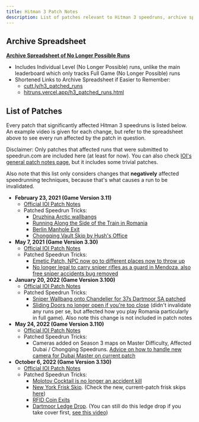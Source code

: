 ```yaml
---
title: Hitman 3 Patch Notes
description: List of patches relevant to Hitman 3 speedruns, archive spreadsheet of no longer possible runs
---
```


## Archive Spreadsheet

**[Archive Spreadsheet of No Longer Possible Runs](https://docs.google.com/spreadsheets/d/1HMmk0EIT1rtz4-no6h-ODByo_Sh6ndSp9wYwqGGwxkY/edit#gid=1673329186)**

- Includes Individual Level (No Longer Possible) runs, unlike the main leaderboard which only tracks Full Game (No Longer Possible) runs
- Shortened Links to Archive Spreadsheet if Easier to Remember:
  - [cutt.ly/h3_patched_runs](https://cutt.ly/h3_patched_runs)
  - [hitruns.vercel.app/h3_patched_runs.html](https://hitruns.vercel.app/h3_patched_runs.html)

## List of Patches

Every patch that significantly affected Hitman 3 speedruns is listed below. An example video is given for each change, but refer to the spreadsheet above to see every run affected by the patch in question.

Disclaimer: Only patches that affected runs that were submitted to speedrun.com are included here (at least for now). You can also check [IOI's general patch notes page](https://www.ioi.dk/patch-notes-hitman3/), but it includes some trivial patches.

Also note that this list only considers changes that **negatively** affected speedrunning techniques, because that's what causes a run to be invalidated.

- **February 23, 2021 (Game Version 3.11)**
  - [Official IOI Patch Notes](https://www.ioi.dk/hitman-3-february-patch-3-11/)
  - Patched Speedrun Tricks:
    - [Druzhina Arctic wallbangs](https://www.youtube.com/watch?v=bo_vPd7cN80)
    - [Running Along the Side of the Train in Romania](https://youtu.be/hGr-ekdRMxA?t=26)
    - [Berlin Manhole Exit](https://youtu.be/yA83Ip4-jHg?t=213)
    - [Chongqing Vault Skip by Hush's Office](https://youtu.be/T-swLeD-vtY?t=60)
- **May 7, 2021 (Game Version 3.30)**
  - [Official IOI Patch Notes](https://www.ioi.dk/hitman-3-may-patch-3-30/)
  - Patched Speedrun Tricks:
    - [Emetic Patch, NPC now go to different places now to throw up](https://www.youtube.com/watch?v=zk4kBSXJf8c)
    - [No longer legal to carry sniper rifles as a guard in Mendoza, also free sniper accidents bug removed](https://www.youtube.com/watch?v=Y0NZZN0VkFQ)
- **January 20, 2022 (Game Version 3.100)**
  - [Official IOI Patch Notes](https://www.ioi.dk/hitman-3-year-2-patch-notes/)
  - Patched Speedrun Tricks:
    - [Sniper Wallbang onto Chandelier for 37s Dartmoor SA patched](https://www.youtube.com/watch?v=77QUS3sY0EQ)
    - [Sliding Doors no longer open if you're too close](https://youtu.be/9rqI3jBgoFM?t=19s) (didn't invalidate any runs per se, but affected how you play Romania particularly in full game). Also note this change is not included in patch notes
- **May 24, 2022 (Game Version 3.110)**
  - [Official IOI Patch Notes](https://www.ioi.dk/hitman-3-year-2-may-patch-notes/)
  - Patched Speedrun Tricks:
    - Cameras added on Season 3 maps on Master Difficulty, Affected Dubai / Chongqing Speedruns. [Advice on how to handle new camera for Dubai Master on current patch](https://www.youtube.com/watch?v=GJcN8RMhOxo&t=24s)
- **October 6, 2022 (Game Version 3.130)**
  - [Official IOI Patch Notes](https://www.ioi.dk/hitman-3-october-patch-notes/)
  - Patched Speedrun Tricks:
    - [Molotov Cocktail is no longer an accident kill](https://youtu.be/eXTd8ZC3ftA)
    - [New York Frisk Skip](https://youtu.be/y2GuYwNMy5k?t=18). (Check the new, current-patch frisk skips [here](fullgame_tutorials#meta-strategies-overview))
    - [RFID Coin Exits](https://youtu.be/fyPVfSPQSb4?t=96)
    - [Dartmoor Ledge Drop](https://youtu.be/4Zc9d7w5yMY?t=37). (You can still do this ledge drop if you take cover first, [see this video](https://youtu.be/RIlDbIci-bs?t=46))

